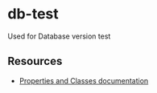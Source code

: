 # db-test
Used for Database version test

## Resources
- [Properties and Classes documentation](https://github.com/logseq/docs/blob/feat/db/db-version.md)
